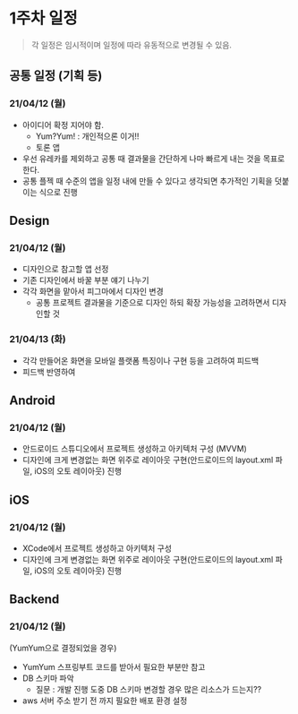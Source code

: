 # 1주차 일정

> 각 일정은 임시적이며 일정에 따라 유동적으로 변경될 수 있음.

## 공통 일정 (기획 등)

### 21/04/12 (월)

- 아이디어 확정 지어야 함. 
  - Yum?Yum! : 개인적으론 이거!!
  - 토론 앱
- 우선 유레카를 제외하고 공통 때 결과물을 간단하게 나마 빠르게 내는 것을 목표로 한다.
- 공통 플젝 때 수준의 앱을 일정 내에 만들 수 있다고 생각되면 추가적인 기획을 덧붙이는 식으로 진행



## Design

### 21/04/12 (월)

- 디자인으로 참고할 앱 선정
- 기존 디자인에서 바꿀 부분 얘기 나누기
- 각각 화면을 맡아서 피그마에서 디자인 변경 
  - 공통 프로젝트 결과물을 기준으로 디자인 하되 확장 가능성을 고려하면서 디자인할 것

### 21/04/13 (화)

- 각각 만들어온 화면을 모바일 플랫폼 특징이나 구현 등을 고려하여 피드백
- 피드백 반영하여 



## Android

### 21/04/12 (월)

- 안드로이드 스튜디오에서 프로젝트 생성하고 아키텍처 구성 (MVVM)
- 디자인에 크게 변경없는 화면 위주로 레이아웃 구현(안드로이드의 layout.xml 파일, iOS의 오토 레이아웃) 진행



## iOS

### 21/04/12 (월)

- XCode에서 프로젝트 생성하고 아키텍처 구성
- 디자인에 크게 변경없는 화면 위주로 레이아웃 구현(안드로이드의 layout.xml 파일, iOS의 오토 레이아웃) 진행



## Backend

### 21/04/12 (월)

(YumYum으로 결정되었을 경우)

- YumYum 스프링부트 코드를 받아서 필요한 부분만 참고
- DB 스키마 파악
  - 질문 : 개발 진행 도중 DB 스키마 변경할 경우 많은 리소스가 드는지??
- aws 서버 주소 받기 전 까지 필요한 배포 환경 설정